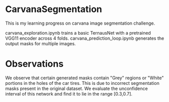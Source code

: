 # CarvanaSegmentation
This is my learning progress on carvana image segmentation challenge.

carvana_exploration.ipynb trains a basic TernausNet with a pretrained VGG11 encoder across 4 folds. 
carvana_prediction_loop.ipynb generates the output masks for multiple images.

# Observations
We observe that certain generated masks contain "Grey" regions or "White" portions in the holes of the car tires. This is due to incorrect segmentation masks present in the original dataset. We evaluate the unconfidence interval of this network and find it to lie in the range [0.3,0.7]. 

